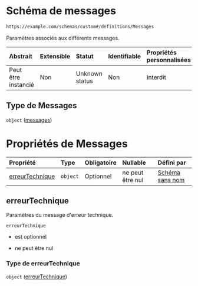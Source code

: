 # Schéma de messages

```txt
https://example.com/schemas/custom#/definitions/Messages
```

Paramètres associés aux différents messages.

| Abstrait            | Extensible | Statut         | Identifiable | Propriétés personnalisées | Propriétés Additionnelles | Limites d'accès | Défini dans                                                                        |
| :------------------ | :--------- | :------------- | :----------- | :------------------------ | :------------------------ | :-------------- | :--------------------------------------------------------------------------------- |
| Peut être instancié | Non        | Unknown status | Non          | Interdit                  | Interdit                  | aucun           | [FRW.form.schema.json\*](../out/FRW.form.schema.json "ouvrir le schéma d'origine") |

## Type de Messages

`object` ([messages](frw-definitions-messages.md))

# Propriétés de Messages

| Propriété                           | Type     | Obligatoire | Nullable         | Défini par                                                                                                                                                      |
| :---------------------------------- | :------- | :---------- | :--------------- | :-------------------------------------------------------------------------------------------------------------------------------------------------------------- |
| [erreurTechnique](#erreurtechnique) | `object` | Optionnel   | ne peut être nul | [Schéma sans nom](frw-definitions-messages-properties-erreurtechnique.md "https://example.com/schemas/custom#/definitions/Messages/properties/erreurTechnique") |

## erreurTechnique

Paramètres du message d'erreur technique.

`erreurTechnique`

*   est optionnel

*   ne peut être nul

### Type de erreurTechnique

`object` ([erreurTechnique](frw-definitions-messages-properties-erreurtechnique.md))
